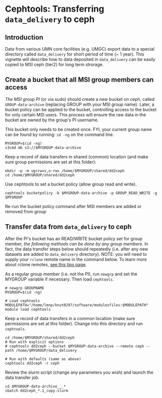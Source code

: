 # Cephtools: Transferring `data_delivery` to ceph


## Introduction

Data from various UMN core facilities (e.g. UMGC) export data to a special directory called `data_delivery` for short period of time (~ 1 year). This vignette will describe how to data deposited in `data_delivery` can be easily copied to MSI ceph (tier2) for long term strorage. 



## Create a bucket that all MSI group members can access

*The MSI group PI* (or via sudo) should create a new bucket on ceph, called `GROUP-data-archive` (replacing GROUP with your MSI group name). Later, a bucket policy can be applied to the bucket, controlling access to the bucket for only certain MSI users. This process will ensure the raw data in the bucket are owned by the group's PI username. 

This bucket only needs to be created once. FYI, your current group name can be found by running: `id -ng` on the command line. 




```
MYGROUP=$(id -ng)
s3cmd mb s3://$MYGROUP-data-archive
```

Keep a record of data transfers in shared (common) location (and make sure group permissions are set at this folder):

```
mkdir -p -m ug+rwxs,o-rwx /home/$MYGROUP/shared/dd2ceph
cd /home/$MYGROUP/shared/dd2ceph
```


Use cephtools to set a bucket policy (allow group read and write). 

```
cephtools bucketpolicy -b $MYGROUP-data-archive -p GROUP_READ_WRITE -g $MYGROUP
```


Re-run the bucket policy command after MSI members are added or removed from group




## Transfer data from `data_delivery` to ceph

After the PI's bucket has an READ/WRITE bucket policy set for group member, *the following methods can be done by any group members*. In fact, the data transfer steps below should repeatedly (i.e. after any new datasets are added to `data_delivery` directory). NOTE: you will need to supply your `rclone` remote name in the command below. To learn more about rclone remotes, [see this tips page](https://github.umn.edu/knut0297org/software_tips/tree/main/rclone#umn-tier2-ceph).



As a regular group member (i.e. not the PI), run `newgrp` and set the MYGROUP variable if necessary. Then load `cephtools`.

```
# newgrp GROUPNAME
MYGROUP=$(id -ng)

# Load cephtools
MODULEPATH="/home/lmnp/knut0297/software/modulesfiles:$MODULEPATH" module load cephtools
```

Keep a record of data transfers in a common location (make sure permissions are set at this folder). Change into this directory and run `cephtools`.

```
cd /home/$MYGROUP/shared/dd2ceph
# Run with explicit options
# cephtools dd2ceph --bucket $MYGROUP-data-archive --remote ceph --path /home/$MYGROUP/data_delivery

# Run with defaults (same as above)
cephtools dd2ceph -r ceph
```



Review the slurm script (change any parameters you wish) and launch the data transfer job.

```
cd $MYGROUP-data-archive___*
sbatch dd2ceph_*.1_copy.slurm
```




